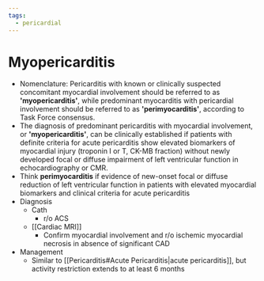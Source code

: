 ```yaml
---
tags:
  - pericardial
---
```


# Myopericarditis

- Nomenclature: Pericarditis with known or clinically suspected concomitant myocardial involvement should be referred to as **'myopericarditis'**, while predominant myocarditis with pericardial involvement should be referred to as **'perimyocarditis'**, according to Task Force consensus.
- The diagnosis of predominant pericarditis with myocardial involvement, or **'myopericarditis'**, can be clinically established if patients with definite criteria for acute pericarditis show elevated biomarkers of myocardial injury (troponin I or T, CK-MB fraction) without newly developed focal or diffuse impairment of left ventricular function in echocardiography or CMR.
- Think **perimyocarditis** if evidence of new-onset focal or diffuse reduction of left ventricular function in patients with elevated myocardial biomarkers and clinical criteria for acute pericarditis
- Diagnosis
	- Cath
		- r/o ACS
	- [[Cardiac MRI]]
		- Confirm myocardial involvement and r/o ischemic myocardial necrosis in absence of significant CAD
- Management
	- Similar to [[Pericarditis#Acute Pericarditis|acute pericarditis]], but activity restriction extends to at least 6 months